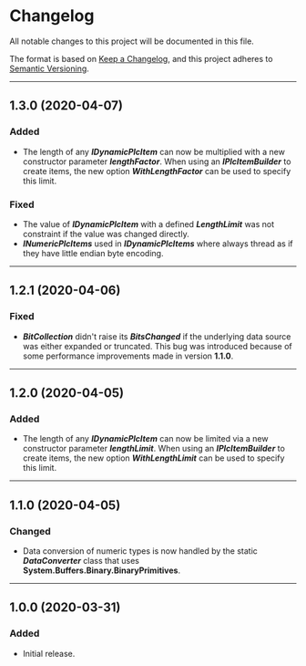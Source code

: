 # Changelog

All notable changes to this project will be documented in this file.

The format is based on [Keep a Changelog](https://keepachangelog.com/en/1.0.0/), and this project adheres to [Semantic Versioning](https://semver.org/spec/v2.0.0.html).
___

## 1.3.0 (2020-04-07)

### Added

- The length of any ***IDynamicPlcItem*** can now be multiplied with a new constructor parameter ***lengthFactor***. When using an ***IPlcItemBuilder*** to create items, the new option ***WithLengthFactor*** can be used to specify this limit.

### Fixed

- The value of ***IDynamicPlcItem*** with a defined ***LengthLimit*** was not constraint if the value was changed directly.
- ***INumericPlcItems*** used in ***IDynamicPlcItems*** where always thread as if they have little endian byte encoding.
___

## 1.2.1 (2020-04-06)

### Fixed

- ***BitCollection*** didn't raise its ***BitsChanged*** if the underlying data source was either expanded or truncated. This bug was introduced because of some performance improvements made in version **1.1.0**.
___

## 1.2.0 (2020-04-05)

### Added

- The length of any ***IDynamicPlcItem*** can now be limited via a new constructor parameter ***lengthLimit***. When using an ***IPlcItemBuilder*** to create items, the new option ***WithLengthLimit*** can be used to specify this limit.
___

## 1.1.0 (2020-04-05)

### Changed

- Data conversion of numeric types is now handled by the static ***DataConverter*** class that uses **System.Buffers.Binary.BinaryPrimitives**.
___

## 1.0.0 (2020-03-31)

### Added

- Initial release.